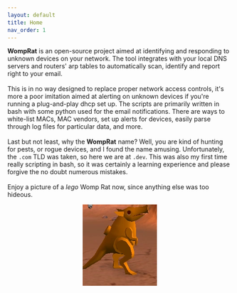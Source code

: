 ```yaml
---
layout: default
title: Home
nav_order: 1
---
```


**WompRat** is an open-source project aimed at identifying and responding to unknown devices on your network. The tool integrates with your local DNS servers and routers' arp tables to automatically scan, identify and report right to your email.
<br><br>
This is in no way designed to replace proper network access controls, it's more a poor imitation aimed at alerting on unknown devices if you're running a plug-and-play dhcp set up. The scripts are primarily written in bash with some python used for the email notifications. There are ways to white-list MACs, MAC vendors, set up alerts for devices, easily parse through log files for particular data, and more.
<br><br>
Last but not least, why the **WompRat** name? Well, you are kind of hunting for pests, or rogue devices, and I found the name amusing. Unfortunately, the `.com` TLD was taken, so here we are at `.dev`. This was also my first time really scripting in bash, so it was certainly a learning experience and please forgive the no doubt numerous mistakes.
<br><br>
Enjoy a picture of a _lego_ Womp Rat now, since anything else was too hideous.
<center>
  <img width="167" src="/assets/images/Womp_Rat.png" alt="" title="https://legostarwars.fandom.com/wiki/Womp_Rat">
</center>
<br><br>
